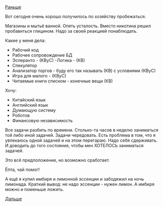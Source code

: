 [Раньше](2019.05.25.md)

Вот сегодня очень хорошо получилось по хозяйству пробежаться.

Магазины и мытьё ванной. Опять усталость. Вместо никотина решил пробавиться глицином. Надо за своей реакцией понаблюдать.

Какие у меня дела:
- Рабочий код
- Рабочее сопровождение БД
- Эсперанто - (КВуС)
 -Логика - (КВ)
- Спекулятор
- Анализатор торгов - буду его так называть (КВ) с условиями (КВуС)
- Игра для малого - (КВуС)
- Читаемые книги списком - конечные вещи (КВ)

Хочу:
- Китайский язык
- Английский язык
- Думающую систему
- Роботов
- Финансовую независимость

Все задачи разбить по времени. Столько-та часов в неделю заниматься той либо иной задачей.
Задачи чередовать. Есть проблема в том, что я увлекаюсь одной задачей и на этом перегараю. Надо себя сдерживать. И доводить до того состояния, чтобы мен ХОТЕЛОСЬ заниматься задачей.

Это всё предположение, но возможно сработает.

Ёпта, чай помог!

А ещё я купил имбиря и лимонной эссенции и забодяжил на ночь лимонада.
Краткий вывод: не надо эссенции - нужен лимон. А имбиря можно и поменьше ложить.

 [Дальше](2019.05.27.md)